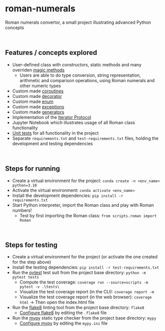 # roman-numerals
Roman numerals convertor, a small project illustrating advanced Python concepts

<br>

## Features / concepts explored
- User-defined class with constructors, static methods and many overriden [magic methods](https://docs.python.org/3/reference/datamodel.html)
  - Users are able to do type conversion, string representation, arithmetic and comparison operations, using Roman numerals and other numeric types
- Custom made [coroutines](https://docs.python.org/3/library/asyncio-task.html)
- Custom made [decorator](https://www.python.org/dev/peps/pep-0318/)
- Custom made [enum](https://docs.python.org/3/library/enum.html)
- Custom made [exceptions](https://docs.python.org/3/tutorial/errors.html)
- Custom made [generators](https://python-reference.readthedocs.io/en/latest/docs/generator/)
- Implementation of the [Iterator Protocol](https://wiki.python.org/moin/Iterator)
- Jupyter Notebook which illustrates usage of all Roman class functionality
- [Unit tests](https://docs.pytest.org/en/7.0.x/) for all functionality in the project
- Separate `requirements.txt` and `test-requirements.txt` files, holding the development and testing dependencies

<br>

## Steps for running
- Create a virtual environment for the project: `conda create -n <env_name> python=3.10`
- Activate the virtual environment: `conda activate <env_name>`
- Install the development dependencies: `pip install -r requirements.txt`
- Start Python interpreter, import the Roman class and play with Roman numbers!
  - Test by first importing the Roman class: `from scripts.roman import Roman`

<br>

## Steps for testing
- Create a virtual environment for the project (or activate the one created for the step above)
- Install the testing dependencies: `pip install -r test-requirements.txt`
- Run the [pytest](https://docs.pytest.org/en/8.1.x/) test suit from the project base directory: `python -m pytest tests`
  - Compute the test coverage: `coverage run --source=scripts -m pytest -v .\tests\`
  - Visualize the test coverage report (in the CLI): `coverage report -m`
  - Visualize the test coverage report (in the web browser): `coverage html` -> Then open the index.html file
- Run the [flake8](https://flake8.pycqa.org/en/latest/) linting tool from the project base directory: `flake8`
  - [Configure flake8](https://flake8.pycqa.org/en/latest/user/configuration.html) by editing the `.flake8` file
- Run the [mypy](https://mypy.readthedocs.io/en/stable/) static type checker from the project base directory: `mypy`
  - [Configure mypy](https://mypy.readthedocs.io/en/stable/config_file.html#config-file) by editing the `mypy.ini` file
